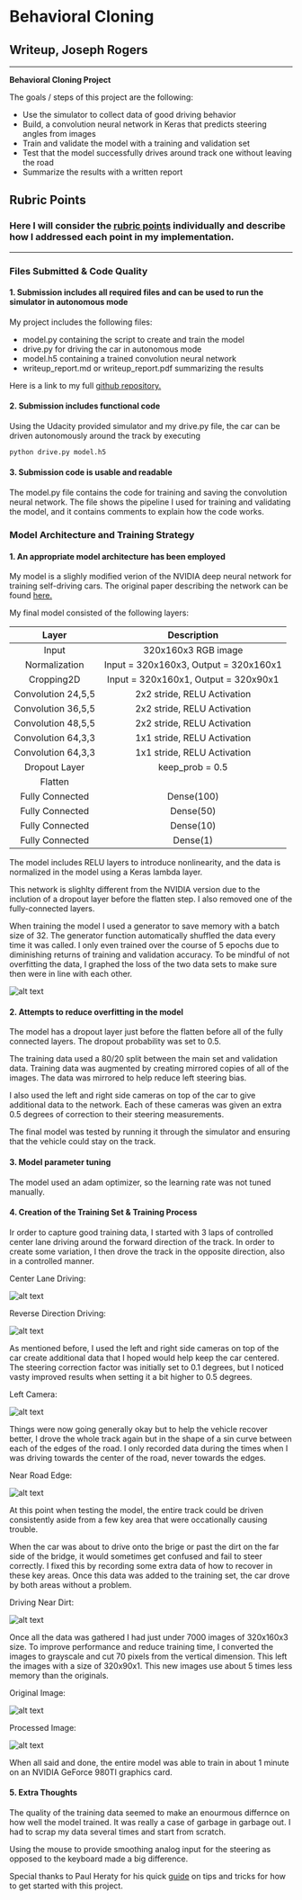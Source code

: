 # **Behavioral Cloning** 

## Writeup, Joseph Rogers

---

**Behavioral Cloning Project**

The goals / steps of this project are the following:
* Use the simulator to collect data of good driving behavior
* Build, a convolution neural network in Keras that predicts steering angles from images
* Train and validate the model with a training and validation set
* Test that the model successfully drives around track one without leaving the road
* Summarize the results with a written report


[//]: # (Image References)

[image1]: ./images/figure1.png "Loss Graph"
[image2]: ./images/forward_center.jpg "Center Driving"
[image3]: ./images/reverse_driving.jpg "Reverse Driving"
[image4]: ./images/left_camera.jpg "Left Camera"
[image5]: ./images/near_edge.jpg "Near Edge"
[image6]: ./images/near_dirt.jpg "Near Dirt"
[image7]: ./images/orig.jpg "Original Image"
[image8]: ./images/processed.jpg "Processed Image"

## Rubric Points
### Here I will consider the [rubric points](https://review.udacity.com/#!/rubrics/432/view) individually and describe how I addressed each point in my implementation.  

---
### Files Submitted & Code Quality

#### 1. Submission includes all required files and can be used to run the simulator in autonomous mode

My project includes the following files:
* model.py containing the script to create and train the model
* drive.py for driving the car in autonomous mode
* model.h5 containing a trained convolution neural network 
* writeup_report.md or writeup_report.pdf summarizing the results

Here is a link to my full [github repository.](https://github.com/josephRog/CarND-Behavioral-Cloning-P3)

#### 2. Submission includes functional code
Using the Udacity provided simulator and my drive.py file, the car can be driven autonomously around the track by executing 
```sh
python drive.py model.h5
```

#### 3. Submission code is usable and readable

The model.py file contains the code for training and saving the convolution neural network. The file shows the pipeline I used for training and validating the model, and it contains comments to explain how the code works.

### Model Architecture and Training Strategy

#### 1. An appropriate model architecture has been employed

My model is a slighly modified verion of the NVIDIA deep neural network for training self-driving cars. The original paper describing the network can be found [here.](https://arxiv.org/pdf/1704.07911.pdf)

My final model consisted of the following layers:

| Layer                 |     Description                               | 
|:---------------------:|:---------------------------------------------:| 
| Input                 | 320x160x3 RGB image                             | 
| Normalization       | Input = 320x160x3, Output = 320x160x1   |
| Cropping2D    | Input = 320x160x1, Output = 320x90x1       |
| Convolution 24,5,5   | 2x2 stride, RELU Activation|
| Convolution 36,5,5    | 2x2 stride, RELU Activation|
| Convolution 48,5,5    | 2x2 stride, RELU Activation|
| Convolution 64,3,3    | 1x1 stride, RELU Activation |
| Convolution 64,3,3    | 1x1 stride, RELU Activation |
| Dropout Layer | keep_prob = 0.5           |   
|Flatten   |
| Fully Connected | Dense(100) |
| Fully Connected | Dense(50) |
| Fully Connected | Dense(10) |
| Fully Connected | Dense(1) |

The model includes RELU layers to introduce nonlinearity, and the data is normalized in the model using a Keras lambda layer. 

This network is slighlty different from the NVIDIA version due to the inclution of a dropout layer before the flatten step. I also removed one of the fully-connected layers.

When training the model I used a generator to save memory with a batch size of 32. The generator function automatically shuffled the data every time it was called. I only even trained over the course of 5 epochs due to diminishing returns of training and validation accuracy. To be mindful of not overfitting the data, I graphed the loss of the two data sets to make sure then were in line with each other.

![alt text][image1]

#### 2. Attempts to reduce overfitting in the model

The model has a dropout layer just before the flatten before all of the fully connected layers. The dropout probability was set to 0.5.

The training data used a 80/20 split between the main set and validation data. Training data was augmented by creating mirrored copies of all of the images. The data was mirrored to help reduce left steering bias.

I also used the left and right side cameras on top of the car to give additional data to the network. Each of these cameras was given an extra 0.5 degrees of correction to their steering measurements.

The final model was tested by running it through the simulator and ensuring that the vehicle could stay on the track.

#### 3. Model parameter tuning

The model used an adam optimizer, so the learning rate was not tuned manually.

#### 4. Creation of the Training Set & Training Process

Ir order to capture good training data, I started with 3 laps of controlled center lane driving around the forward direction of the track. In order to create some variation, I then drove the track in the opposite direction, also in a controlled manner.

Center Lane Driving:

![alt text][image2]

Reverse Direction Driving:

![alt text][image3]

As mentioned before, I used the left and right side cameras on top of the car create additional data that I hoped would help keep the car centered. The steering correction factor was initially set to 0.1 degrees, but I noticed vasty improved results when setting it a bit higher to 0.5 degrees.

Left Camera:

![alt text][image4]

Things were now going generally okay but to help the vehicle recover better, I drove the whole track again but in the shape of a sin curve between each of the edges of the road. I only recorded data during the times when I was driving towards the center of the road, never towards the edges.

Near Road Edge:

![alt text][image5]

At this point when testing the model, the entire track could be driven consistently aside from a few key area that were occationally causing trouble.

When the car was about to drive onto the brige or past the dirt on the far side of the bridge, it would sometimes get confused and fail to steer correctly. I fixed this by recording some extra data of how to recover in these key areas. Once this data was added to the training set, the car drove by both areas without a problem.

Driving Near Dirt:

![alt text][image6]

Once all the data was gathered I had just under 7000 images of 320x160x3 size. To improve performance and reduce training time, I converted the images to grayscale and cut 70 pixels from the vertical dimension. This left the images with a size of 320x90x1. This new images use about 5 times less memory than the originals.

Original Image:

![alt text][image7]

Processed Image:

![alt text][image8]

When all said and done, the entire model was able to train in about 1 minute on an NVIDIA GeForce 980TI graphics card.

#### 5. Extra Thoughts

The quality of the training data seemed to make an enourmous differnce on how well the model trained. It was really a case of garbage in garbage out. I had to scrap my data several times and start from scratch.

Using the mouse to provide smoothing analog input for the steering as opposed to the keyboard made a big difference.

Special thanks to Paul Heraty for his quick [guide](https://slack-files.com/T2HQV035L-F50B85JSX-7d8737aeeb) on tips and tricks for how to get started with this project.